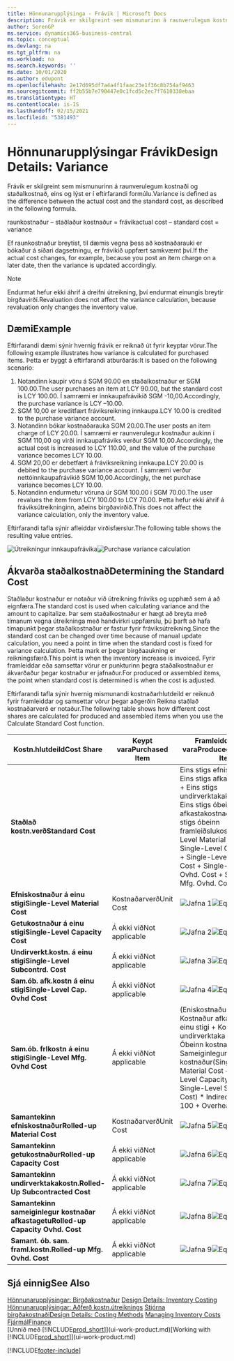 ```yaml
---
title: Hönnunarupplýsinga - Frávik | Microsoft Docs
description: Frávik er skilgreint sem mismunurinn á raunverulegum kostnaði og staðalkostnað, eins og lýst er í eftirfarandi formúlu.
author: SorenGP
ms.service: dynamics365-business-central
ms.topic: conceptual
ms.devlang: na
ms.tgt_pltfrm: na
ms.workload: na
ms.search.keywords: ''
ms.date: 10/01/2020
ms.author: edupont
ms.openlocfilehash: 2e17d695df7a4a4f1faac23e1f36c8b754af9463
ms.sourcegitcommit: ff2b55b7e790447e0c1fcd5c2ec7f7610338ebaa
ms.translationtype: HT
ms.contentlocale: is-IS
ms.lasthandoff: 02/15/2021
ms.locfileid: "5381493"
---
```

# <a name="design-details-variance"></a><span data-ttu-id="6c968-103">Hönnunarupplýsingar Frávik</span><span class="sxs-lookup"><span data-stu-id="6c968-103">Design Details: Variance</span></span>
<span data-ttu-id="6c968-104">Frávik er skilgreint sem mismunurinn á raunverulegum kostnaði og staðalkostnað, eins og lýst er í eftirfarandi formúlu.</span><span class="sxs-lookup"><span data-stu-id="6c968-104">Variance is defined as the difference between the actual cost and the standard cost, as described in the following formula.</span></span>  

 <span data-ttu-id="6c968-105">raunkostnaður – staðlaður kostnaður = frávik</span><span class="sxs-lookup"><span data-stu-id="6c968-105">actual cost – standard cost = variance</span></span>  

 <span data-ttu-id="6c968-106">Ef raunkostnaður breytist, til dæmis vegna þess að kostnaðarauki er bókaður á síðari dagsetningu, er frávikið uppfært samkvæmt því.</span><span class="sxs-lookup"><span data-stu-id="6c968-106">If the actual cost changes, for example, because you post an item charge on a later date, then the variance is updated accordingly.</span></span>  

> [!NOTE]  
>  <span data-ttu-id="6c968-107">Endurmat hefur ekki áhrif á dreifni útreikning, því endurmat einungis breytir birgðavirði.</span><span class="sxs-lookup"><span data-stu-id="6c968-107">Revaluation does not affect the variance calculation, because revaluation only changes the inventory value.</span></span>  

## <a name="example"></a><span data-ttu-id="6c968-108">Dæmi</span><span class="sxs-lookup"><span data-stu-id="6c968-108">Example</span></span>  
 <span data-ttu-id="6c968-109">Eftirfarandi dæmi sýnir hvernig frávik er reiknað út fyrir keyptar vörur.</span><span class="sxs-lookup"><span data-stu-id="6c968-109">The following example illustrates how variance is calculated for purchased items.</span></span> <span data-ttu-id="6c968-110">Þetta er byggt á eftirfarandi atburðarás:</span><span class="sxs-lookup"><span data-stu-id="6c968-110">It is based on the following scenario:</span></span>  

1.  <span data-ttu-id="6c968-111">Notandinn kaupir vöru á SGM 90.00 en staðalkostnaður er SGM 100.00.</span><span class="sxs-lookup"><span data-stu-id="6c968-111">The user purchases an item at LCY 90.00, but the standard cost is LCY 100.00.</span></span> <span data-ttu-id="6c968-112">Í samræmi er innkaupafrávikið SGM -10,00.</span><span class="sxs-lookup"><span data-stu-id="6c968-112">Accordingly, the purchase variance is LCY –10.00.</span></span>  
2.  <span data-ttu-id="6c968-113">SGM 10,00 er kreditfært fráviksreikning innkaupa.</span><span class="sxs-lookup"><span data-stu-id="6c968-113">LCY 10.00 is credited to the purchase variance account.</span></span>  
3.  <span data-ttu-id="6c968-114">Notandinn bókar kostnaðarauka SGM 20.00.</span><span class="sxs-lookup"><span data-stu-id="6c968-114">The user posts an item charge of LCY 20.00.</span></span> <span data-ttu-id="6c968-115">Í samræmi er raunverulegur kostnaður aukinn í SGM 110,00 og virði innkaupafráviks verður SGM 10,00.</span><span class="sxs-lookup"><span data-stu-id="6c968-115">Accordingly, the actual cost is increased to LCY 110.00, and the value of the purchase variance becomes LCY 10.00.</span></span>  
4.  <span data-ttu-id="6c968-116">SGM 20,00 er debetfært á fráviksreikning innkaupa.</span><span class="sxs-lookup"><span data-stu-id="6c968-116">LCY 20.00 is debited to the purchase variance account.</span></span> <span data-ttu-id="6c968-117">Í samræmi verður nettóinnkaupafrávikið SGM 10,00.</span><span class="sxs-lookup"><span data-stu-id="6c968-117">Accordingly, the net purchase variance becomes LCY 10.00.</span></span>  
5.  <span data-ttu-id="6c968-118">Notandinn endurmetur vöruna úr SGM 100.00 í SGM 70.00.</span><span class="sxs-lookup"><span data-stu-id="6c968-118">The user revalues the item from LCY 100.00 to LCY 70.00.</span></span> <span data-ttu-id="6c968-119">Þetta hefur ekki áhrif á fráviksútreikninginn, aðeins birgðavirðið.</span><span class="sxs-lookup"><span data-stu-id="6c968-119">This does not affect the variance calculation, only the inventory value.</span></span>  

 <span data-ttu-id="6c968-120">Eftirfarandi tafla sýnir afleiddar virðisfærslur.</span><span class="sxs-lookup"><span data-stu-id="6c968-120">The following table shows the resulting value entries.</span></span>  

 <span data-ttu-id="6c968-121">![Útreikningur innkaupafrávika](media/design_details_inventory_costing_11_purchase_variance.png "Útreikningur innkaupafrávika")</span><span class="sxs-lookup"><span data-stu-id="6c968-121">![Purchase variance calculation](media/design_details_inventory_costing_11_purchase_variance.png "Purchase variance calculation")</span></span>  

## <a name="determining-the-standard-cost"></a><span data-ttu-id="6c968-122">Ákvarða staðalkostnað</span><span class="sxs-lookup"><span data-stu-id="6c968-122">Determining the Standard Cost</span></span>  
 <span data-ttu-id="6c968-123">Staðlaður kostnaður er notaður við útreikning fráviks og upphæð sem á að eignfæra.</span><span class="sxs-lookup"><span data-stu-id="6c968-123">The standard cost is used when calculating variance and the amount to capitalize.</span></span> <span data-ttu-id="6c968-124">Þar sem staðalkostnaður er hægt að breyta með tímanum vegna útreikninga með handvirkri uppfærslu, þú þarft að hafa tímapunkt þegar staðalkostnaður er fastur fyrir fráviksútreikning.</span><span class="sxs-lookup"><span data-stu-id="6c968-124">Since the standard cost can be changed over time because of manual update calculation, you need a point in time when the standard cost is fixed for variance calculation.</span></span> <span data-ttu-id="6c968-125">Þetta mark er þegar birgðaaukning er reikningsfærð.</span><span class="sxs-lookup"><span data-stu-id="6c968-125">This point is when the inventory increase is invoiced.</span></span> <span data-ttu-id="6c968-126">Fyrir framleiddar eða samsettar vörur er punkturinn þegra staðalkostnaður er ákvarðaður þegar kostnaður er jafnaður.</span><span class="sxs-lookup"><span data-stu-id="6c968-126">For produced or assembled items, the point when standard cost is determined is when the cost is adjusted.</span></span>  

 <span data-ttu-id="6c968-127">Eftirfarandi tafla sýnir hvernig mismunandi kostnaðarhlutdeild er reiknuð fyrir framleiddar og samsettar vörur þegar aðgerðin Reikna staðlað kostnaðarverð er notaður.</span><span class="sxs-lookup"><span data-stu-id="6c968-127">The following table shows how different cost shares are calculated for produced and assembled items when you use the Calculate Standard Cost function.</span></span>  

|<span data-ttu-id="6c968-128">Kostn.hlutdeild</span><span class="sxs-lookup"><span data-stu-id="6c968-128">Cost Share</span></span>|<span data-ttu-id="6c968-129">Keypt vara</span><span class="sxs-lookup"><span data-stu-id="6c968-129">Purchased Item</span></span>|<span data-ttu-id="6c968-130">Framleidd/samsett vara</span><span class="sxs-lookup"><span data-stu-id="6c968-130">Produced/Assembled Item</span></span>|  
|----------------|--------------------|------------------------------|  
|<span data-ttu-id="6c968-131">**Staðlað kostn.verð**</span><span class="sxs-lookup"><span data-stu-id="6c968-131">**Standard Cost**</span></span>||<span data-ttu-id="6c968-132">Eins stigs efniskostnaður + Eins stigs  afkastakostnaður + Eins stigs undirverktakakostnaður + Eins stigs óbeinn afkastakostnaður + Eins stigs óbeinn framleiðslukostnaður</span><span class="sxs-lookup"><span data-stu-id="6c968-132">Single-Level Material Cost + Single-Level Capacity Cost + Single-Level Subcontrd. Cost + Single-Level Cap. Ovhd. Cost + Single-Level Mfg. Ovhd. Cost</span></span>|  
|<span data-ttu-id="6c968-133">**Efniskostnaður á einu stigi**</span><span class="sxs-lookup"><span data-stu-id="6c968-133">**Single-Level Material Cost**</span></span>|<span data-ttu-id="6c968-134">Kostnaðarverð</span><span class="sxs-lookup"><span data-stu-id="6c968-134">Unit Cost</span></span>|<span data-ttu-id="6c968-135">![Jafna 1](media/design_details_inventory_costing_11_equation_1.png "Jafna 1")</span><span class="sxs-lookup"><span data-stu-id="6c968-135">![Equation 1](media/design_details_inventory_costing_11_equation_1.png "Equation 1")</span></span>|  
|<span data-ttu-id="6c968-136">**Getukostnaður á einu stigi**</span><span class="sxs-lookup"><span data-stu-id="6c968-136">**Single-Level Capacity Cost**</span></span>|<span data-ttu-id="6c968-137">Á ekki við</span><span class="sxs-lookup"><span data-stu-id="6c968-137">Not applicable</span></span>|<span data-ttu-id="6c968-138">![Jafna 2](media/design_details_inventory_costing_11_equation_2.png "Jafna 2")</span><span class="sxs-lookup"><span data-stu-id="6c968-138">![Equation 2](media/design_details_inventory_costing_11_equation_2.png "Equation 2")</span></span>|  
|<span data-ttu-id="6c968-139">**Undirverkt.kostn. á einu stigi**</span><span class="sxs-lookup"><span data-stu-id="6c968-139">**Single-Level Subcontrd. Cost**</span></span>|<span data-ttu-id="6c968-140">Á ekki við</span><span class="sxs-lookup"><span data-stu-id="6c968-140">Not applicable</span></span>|<span data-ttu-id="6c968-141">![Jafna 3](media/design_details_inventory_costing_11_equation_3.png "Jafna 3")</span><span class="sxs-lookup"><span data-stu-id="6c968-141">![Equation 3](media/design_details_inventory_costing_11_equation_3.png "Equation 3")</span></span>|  
|<span data-ttu-id="6c968-142">**Sam.ób. afk.kostn á einu stigi**</span><span class="sxs-lookup"><span data-stu-id="6c968-142">**Single-Level Cap. Ovhd Cost**</span></span>|<span data-ttu-id="6c968-143">Á ekki við</span><span class="sxs-lookup"><span data-stu-id="6c968-143">Not applicable</span></span>|<span data-ttu-id="6c968-144">![Jafna 4](media/design_details_inventory_costing_11_equation_4.png "Jafna 4")</span><span class="sxs-lookup"><span data-stu-id="6c968-144">![Equation 4](media/design_details_inventory_costing_11_equation_4.png "Equation 4")</span></span>|  
|<span data-ttu-id="6c968-145">**Sam.ób. frlkostn á einu stigi**</span><span class="sxs-lookup"><span data-stu-id="6c968-145">**Single-Level Mfg. Ovhd Cost**</span></span>|<span data-ttu-id="6c968-146">Á ekki við</span><span class="sxs-lookup"><span data-stu-id="6c968-146">Not applicable</span></span>|<span data-ttu-id="6c968-147">(Eniskostnaður á einu stigi + Kostnaður afkastaveitu á einu stigi + Kostnaður undirverktaka á einu stigi) \* Óbeinn kostnaður % / 100 + Sameiginlegur kostnaður</span><span class="sxs-lookup"><span data-stu-id="6c968-147">(Single-Level Material Cost + Single-Level Capacity Cost + Single-Level Subcontrd. Cost) \* Indirect Cost % / 100 + Overhead Rate</span></span>|  
|<span data-ttu-id="6c968-148">**Samantekinn efniskostnaður**</span><span class="sxs-lookup"><span data-stu-id="6c968-148">**Rolled-up Material Cost**</span></span>|<span data-ttu-id="6c968-149">Kostnaðarverð</span><span class="sxs-lookup"><span data-stu-id="6c968-149">Unit Cost</span></span>|<span data-ttu-id="6c968-150">![Jafna 5](media/design_details_inventory_costing_11_equation_5.png "Jafna 5")</span><span class="sxs-lookup"><span data-stu-id="6c968-150">![Equation 5](media/design_details_inventory_costing_11_equation_5.png "Equation 5")</span></span>|  
|<span data-ttu-id="6c968-151">**Samantekinn getukostnaður**</span><span class="sxs-lookup"><span data-stu-id="6c968-151">**Rolled-up Capacity Cost**</span></span>|<span data-ttu-id="6c968-152">Á ekki við</span><span class="sxs-lookup"><span data-stu-id="6c968-152">Not applicable</span></span>|<span data-ttu-id="6c968-153">![Jafna 6](media/design_details_inventory_costing_11_equation_6.png "Jafna 6")</span><span class="sxs-lookup"><span data-stu-id="6c968-153">![Equation 6](media/design_details_inventory_costing_11_equation_6.png "Equation 6")</span></span>|  
|<span data-ttu-id="6c968-154">**Samantekinn undirverktakakostn.**</span><span class="sxs-lookup"><span data-stu-id="6c968-154">**Rolled-Up Subcontracted Cost**</span></span>|<span data-ttu-id="6c968-155">Á ekki við</span><span class="sxs-lookup"><span data-stu-id="6c968-155">Not applicable</span></span>|<span data-ttu-id="6c968-156">![Jafna 7](media/design_details_inventory_costing_11_equation_7.png "Jafna 7")</span><span class="sxs-lookup"><span data-stu-id="6c968-156">![Equation 7](media/design_details_inventory_costing_11_equation_7.png "Equation 7")</span></span>|  
|<span data-ttu-id="6c968-157">**Samantekinn sameiginlegur kostnaðar afkastagetu**</span><span class="sxs-lookup"><span data-stu-id="6c968-157">**Rolled-up Capacity Ovhd. Cost**</span></span>|<span data-ttu-id="6c968-158">Á ekki við</span><span class="sxs-lookup"><span data-stu-id="6c968-158">Not applicable</span></span>|<span data-ttu-id="6c968-159">![Jafna 8](media/design_details_inventory_costing_11_equation_8.png "Jafna 8")</span><span class="sxs-lookup"><span data-stu-id="6c968-159">![Equation 8](media/design_details_inventory_costing_11_equation_8.png "Equation 8")</span></span>|  
|<span data-ttu-id="6c968-160">**Samant. ób. sam. framl.kostn.**</span><span class="sxs-lookup"><span data-stu-id="6c968-160">**Rolled-up Mfg. Ovhd. Cost**</span></span>|<span data-ttu-id="6c968-161">Á ekki við</span><span class="sxs-lookup"><span data-stu-id="6c968-161">Not applicable</span></span>|<span data-ttu-id="6c968-162">![Jafna 9](media/design_details_inventory_costing_11_equation_9.png "Jafna 9")</span><span class="sxs-lookup"><span data-stu-id="6c968-162">![Equation 9](media/design_details_inventory_costing_11_equation_9.png "Equation 9")</span></span>|  

## <a name="see-also"></a><span data-ttu-id="6c968-163">Sjá einnig</span><span class="sxs-lookup"><span data-stu-id="6c968-163">See Also</span></span>  
 <span data-ttu-id="6c968-164">[Hönnunarupplýsingar: Birgðakostnaður](design-details-inventory-costing.md) </span><span class="sxs-lookup"><span data-stu-id="6c968-164">[Design Details: Inventory Costing](design-details-inventory-costing.md) </span></span>  
 <span data-ttu-id="6c968-165">[Hönnunarupplýsingar: Aðferð kostn.útreiknings](design-details-costing-methods.md) [Stjórna birgðakostnaði](finance-manage-inventory-costs.md)</span><span class="sxs-lookup"><span data-stu-id="6c968-165">[Design Details: Costing Methods](design-details-costing-methods.md) [Managing Inventory Costs](finance-manage-inventory-costs.md)</span></span>  
 [<span data-ttu-id="6c968-166">Fjármál</span><span class="sxs-lookup"><span data-stu-id="6c968-166">Finance</span></span>](finance.md)  
 <span data-ttu-id="6c968-167">[Unnið með [!INCLUDE[prod_short](includes/prod_short.md)]](ui-work-product.md)</span><span class="sxs-lookup"><span data-stu-id="6c968-167">[Working with [!INCLUDE[prod_short](includes/prod_short.md)]](ui-work-product.md)</span></span>


[!INCLUDE[footer-include](includes/footer-banner.md)]